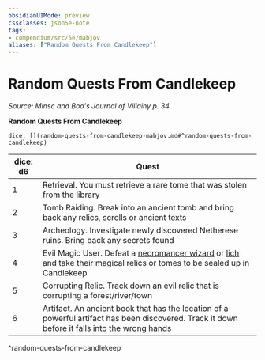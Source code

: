 ```yaml
---
obsidianUIMode: preview
cssclasses: json5e-note
tags:
- compendium/src/5e/mabjov
aliases: ["Random Quests From Candlekeep"]
---
```

# Random Quests From Candlekeep
*Source: Minsc and Boo's Journal of Villainy p. 34* 

**Random Quests From Candlekeep**

`dice: [](random-quests-from-candlekeep-mabjov.md#^random-quests-from-candlekeep)`

| dice: d6 | Quest |
|----------|-------|
| 1 | Retrieval. You must retrieve a rare tome that was stolen from the library |
| 2 | Tomb Raiding. Break into an ancient tomb and bring back any relics, scrolls or ancient texts |
| 3 | Archeology. Investigate newly discovered Netherese ruins. Bring back any secrets found |
| 4 | Evil Magic User. Defeat a [necromancer wizard](Mechanics/bestiary/humanoid/necromancer-wizard-mpmm.md) or [lich](Mechanics/bestiary/undead/lich.md) and take their magical relics or tomes to be sealed up in Candlekeep |
| 5 | Corrupting Relic. Track down an evil relic that is corrupting a forest/river/town |
| 6 | Artifact. An ancient book that has the location of a powerful artifact has been discovered. Track it down before it falls into the wrong hands |
^random-quests-from-candlekeep
